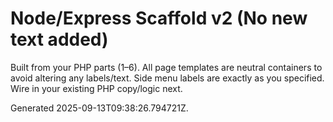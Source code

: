 # Node/Express Scaffold v2 (No new text added)
Built from your PHP parts (1–6). All page templates are neutral containers to avoid altering any labels/text.
Side menu labels are exactly as you specified. Wire in your existing PHP copy/logic next.

Generated 2025-09-13T09:38:26.794721Z.
